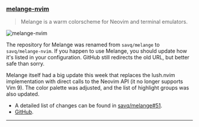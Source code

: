 <h3 id="update-melange-nvim">
  <a href="#update-melange-nvim">
    <span class="icon-text">
      <span class="icon">
        <i class="fa-solid fa-book"></i>
      </span>
    </span>
    <span>melange-nvim</span>
  </a>
</h3>

> Melange is a warm colorscheme for Neovim and terminal emulators.

![melange-nvim](https://user-images.githubusercontent.com/30883030/212500086-a6709213-c82a-4eca-8f3f-67fdc5c26f23.png)

The repository for Melange was renamed from `savq/melange` to `savq/melange-nvim`.
If you happen to use Melange, you should update how it's listed in your configuration.
GitHub still redirects the old URL, but better safe than sorry.

Melange itself had a big update this week that replaces the lush.nvim
implementation with direct calls to the Neovim API (it no longer supports Vim 9).
The color palette was adjusted, and the list of highlight groups was also updated.

- A detailed list of changes can be found in [savq/melange#51](https://github.com/savq/melange-nvim/pull/51).
- [GitHub](https://github.com/savq/melange-nvim).

---
